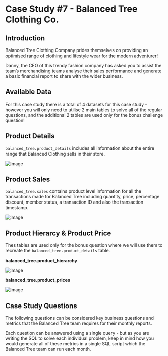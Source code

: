 # Case Study #7 - Balanced Tree Clothing Co.

## Introduction
Balanced Tree Clothing Company prides themselves on providing an optimised range of clothing and lifestyle wear for the modern adventurer!

Danny, the CEO of this trendy fashion company has asked you to assist the team’s merchandising teams analyse their sales performance and generate a basic financial report to share with the wider business.

## Available Data
For this case study there is a total of 4 datasets for this case study - however you will only need to utilise 2 main tables to solve all of the regular questions, and the additional 2 tables are used only for the bonus challenge question!

## Product Details
`balanced_tree.product_details` includes all information about the entire range that Balanced Clothing sells in their store.

![image](https://github.com/SaibalPatraDS/PostgreSQL/assets/102281722/b46355c2-8ed8-4faa-8896-e2275114e1d7)

## Product Sales
`balanced_tree.sales` contains product level information for all the transactions made for Balanced Tree including quantity, price, percentage discount, member status, a transaction ID and also the transaction timestamp.

![image](https://github.com/SaibalPatraDS/PostgreSQL/assets/102281722/5e5d9645-9e98-4590-a8b4-ae701bc43974)


## Product Hierarcy & Product Price
Thes tables are used only for the bonus question where we will use them to recreate the `balanced_tree.product_details` table.

**balanced_tree.product_hierarchy**


![image](https://github.com/SaibalPatraDS/PostgreSQL/assets/102281722/aa17a25b-436f-49a5-a85d-fed31246bcfe)



**balanced_tree.product_prices**


![image](https://github.com/SaibalPatraDS/PostgreSQL/assets/102281722/ba381d9d-a8ce-4b60-abe0-548ceb1a7502)


## Case Study Questions
The following questions can be considered key business questions and metrics that the Balanced Tree team requires for their monthly reports.

Each question can be answered using a single query - but as you are writing the SQL to solve each individual problem, keep in mind how you would generate all of these metrics in a single SQL script which the Balanced Tree team can run each month.


